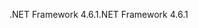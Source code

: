 <span data-ttu-id="319a7-101">.NET Framework 4.6.1</span><span class="sxs-lookup"><span data-stu-id="319a7-101">.NET Framework 4.6.1</span></span>